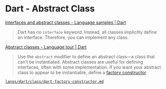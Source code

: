 # Dart - Abstract Class

[Interfaces and abstract classes - Language samples | Dart](https://dart.dev/samples#interfaces-and-abstract-classes)

> Dart has no `interface` keyword. Instead, all classes implicitly define an interface. Therefore, you can implement any class.

[Abstract classes - Language tour | Dart](https://dart.dev/guides/language/language-tour#abstract-classes)

> Use the `abstract` modifier to define an abstract class—a class that can’t be instantiated. Abstract classes are useful for defining interfaces, often with some implementation. If you want your abstract class to appear to be instantiable, define a [factory constructor](https://dart.dev/guides/language/language-tour#factory-constructors).

[`langs/dart/class/dart-factory-constructor.md`](/langs/dart/class/dart-factory-constructor.md)

